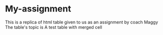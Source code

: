 # My-assignment
This is a replica of html table given to us as an assignment by coach Maggy
The table's topic is A test table with merged cell
